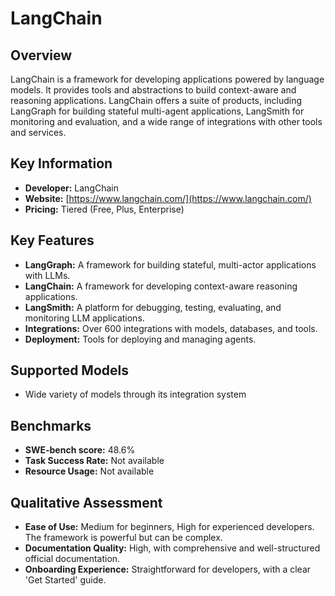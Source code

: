 # LangChain

## Overview

LangChain is a framework for developing applications powered by language models. It provides tools and abstractions to build context-aware and reasoning applications. LangChain offers a suite of products, including LangGraph for building stateful multi-agent applications, LangSmith for monitoring and evaluation, and a wide range of integrations with other tools and services.

## Key Information

- **Developer:** LangChain
- **Website:** [https://www.langchain.com/](https://www.langchain.com/)
- **Pricing:** Tiered (Free, Plus, Enterprise)

## Key Features

- **LangGraph:** A framework for building stateful, multi-actor applications with LLMs.
- **LangChain:** A framework for developing context-aware reasoning applications.
- **LangSmith:** A platform for debugging, testing, evaluating, and monitoring LLM applications.
- **Integrations:** Over 600 integrations with models, databases, and tools.
- **Deployment:** Tools for deploying and managing agents.

## Supported Models

- Wide variety of models through its integration system

## Benchmarks

- **SWE-bench score:** 48.6%
- **Task Success Rate:** Not available
- **Resource Usage:** Not available

## Qualitative Assessment

- **Ease of Use:** Medium for beginners, High for experienced developers. The framework is powerful but can be complex.
- **Documentation Quality:** High, with comprehensive and well-structured official documentation.
- **Onboarding Experience:** Straightforward for developers, with a clear 'Get Started' guide.
